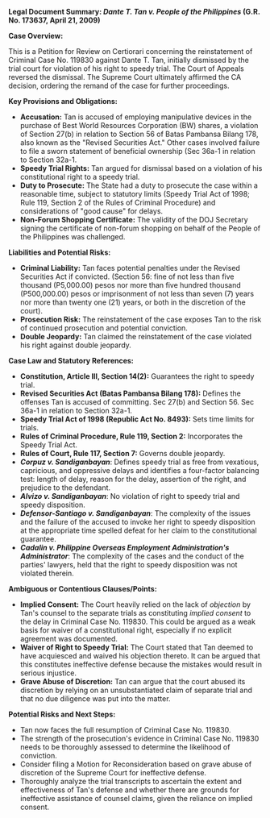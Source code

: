 **Legal Document Summary: *Dante T. Tan v. People of the Philippines* (G.R. No. 173637, April 21, 2009)**

**Case Overview:**

This is a Petition for Review on Certiorari concerning the reinstatement of Criminal Case No. 119830 against Dante T. Tan, initially dismissed by the trial court for violation of his right to speedy trial. The Court of Appeals reversed the dismissal. The Supreme Court ultimately affirmed the CA decision, ordering the remand of the case for further proceedings.

**Key Provisions and Obligations:**

*   **Accusation:** Tan is accused of employing manipulative devices in the purchase of Best World Resources Corporation (BW) shares, a violation of Section 27(b) in relation to Section 56 of Batas Pambansa Bilang 178, also known as the "Revised Securities Act." Other cases involved failure to file a sworn statement of beneficial ownership (Sec 36a-1 in relation to Section 32a-1.
*   **Speedy Trial Rights:** Tan argued for dismissal based on a violation of his constitutional right to a speedy trial.
*   **Duty to Prosecute:** The State had a duty to prosecute the case within a reasonable time, subject to statutory limits (Speedy Trial Act of 1998; Rule 119, Section 2 of the Rules of Criminal Procedure) and considerations of "good cause" for delays.
*   **Non-Forum Shopping Certificate:** The validity of the DOJ Secretary signing the certificate of non-forum shopping on behalf of the People of the Philippines was challenged.

**Liabilities and Potential Risks:**

*   **Criminal Liability:** Tan faces potential penalties under the Revised Securities Act if convicted. (Section 56: fine of not less than five thousand (P5,000.00) pesos nor more than five hundred thousand (P500,000.00) pesos or imprisonment of not less than seven (7) years nor more than twenty one (21) years, or both in the discretion of the court).
*   **Prosecution Risk:** The reinstatement of the case exposes Tan to the risk of continued prosecution and potential conviction.
*   **Double Jeopardy:** Tan claimed the reinstatement of the case violated his right against double jeopardy.

**Case Law and Statutory References:**

*   **Constitution, Article III, Section 14(2):** Guarantees the right to speedy trial.
*   **Revised Securities Act (Batas Pambansa Bilang 178):** Defines the offenses Tan is accused of committing. Sec 27(b) and Section 56. Sec 36a-1 in relation to Section 32a-1.
*   **Speedy Trial Act of 1998 (Republic Act No. 8493):** Sets time limits for trials.
*   **Rules of Criminal Procedure, Rule 119, Section 2:** Incorporates the Speedy Trial Act.
*   **Rules of Court, Rule 117, Section 7:** Governs double jeopardy.
*   ***Corpuz v. Sandiganbayan***: Defines speedy trial as free from vexatious, capricious, and oppressive delays and identifies a four-factor balancing test: length of delay, reason for the delay, assertion of the right, and prejudice to the defendant.
*   ***Alvizo v. Sandiganbayan***: No violation of right to speedy trial and speedy disposition.
*   ***Defensor-Santiago v. Sandiganbayan***: The complexity of the issues and the failure of the accused to invoke her right to speedy disposition at the appropriate time spelled defeat for her claim to the constitutional guarantee.
*   ***Cadalin v. Philippine Overseas Employment Administration's Administrator***: The complexity of the cases and the conduct of the parties' lawyers, held that the right to speedy disposition was not violated therein.

**Ambiguous or Contentious Clauses/Points:**

*   **Implied Consent:** The Court heavily relied on the lack of *objection* by Tan's counsel to the separate trials as constituting *implied consent* to the delay in Criminal Case No. 119830. This could be argued as a weak basis for waiver of a constitutional right, especially if no explicit agreement was documented.
*   **Waiver of Right to Speedy Trial:** The Court stated that Tan deemed to have acquiesced and waived his objection thereto. It can be argued that this constitutes ineffective defense because the mistakes would result in serious injustice.
*   **Grave Abuse of Discretion:** Tan can argue that the court abused its discretion by relying on an unsubstantiated claim of separate trial and that no due diligence was put into the matter.

**Potential Risks and Next Steps:**

*   Tan now faces the full resumption of Criminal Case No. 119830.
*   The strength of the prosecution's evidence in Criminal Case No. 119830 needs to be thoroughly assessed to determine the likelihood of conviction.
*   Consider filing a Motion for Reconsideration based on grave abuse of discretion of the Supreme Court for ineffective defense.
*   Thoroughly analyze the trial transcripts to ascertain the extent and effectiveness of Tan's defense and whether there are grounds for ineffective assistance of counsel claims, given the reliance on implied consent.
